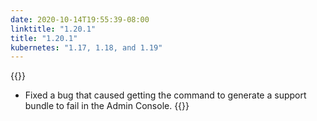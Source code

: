 ```yaml
---
date: 2020-10-14T19:55:39-08:00
linktitle: "1.20.1"
title: "1.20.1"
kubernetes: "1.17, 1.18, and 1.19"
---
```


{{<fixes>}}
* Fixed a bug that caused getting the command to generate a support bundle to fail in the Admin Console.
{{</fixes>}}
